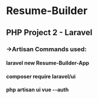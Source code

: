 # Resume-Builder
## PHP Project 2 - Laravel


### ->Artisan Commands used:

#### laravel new Resume-Builder-App
#### composer require laravel/ui
#### php artisan ui vue --auth